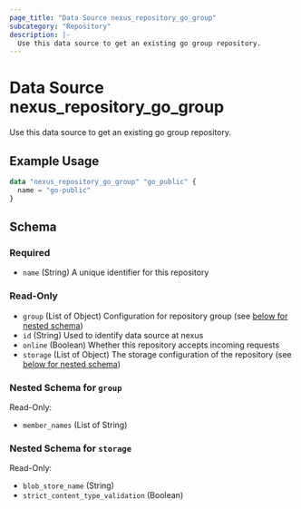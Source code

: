 ```yaml
---
page_title: "Data Source nexus_repository_go_group"
subcategory: "Repository"
description: |-
  Use this data source to get an existing go group repository.
---
```

# Data Source nexus_repository_go_group
Use this data source to get an existing go group repository.
## Example Usage
```terraform
data "nexus_repository_go_group" "go_public" {
  name = "go-public"
}
```
<!-- schema generated by tfplugindocs -->
## Schema

### Required

- `name` (String) A unique identifier for this repository

### Read-Only

- `group` (List of Object) Configuration for repository group (see [below for nested schema](#nestedatt--group))
- `id` (String) Used to identify data source at nexus
- `online` (Boolean) Whether this repository accepts incoming requests
- `storage` (List of Object) The storage configuration of the repository (see [below for nested schema](#nestedatt--storage))

<a id="nestedatt--group"></a>
### Nested Schema for `group`

Read-Only:

- `member_names` (List of String)


<a id="nestedatt--storage"></a>
### Nested Schema for `storage`

Read-Only:

- `blob_store_name` (String)
- `strict_content_type_validation` (Boolean)
